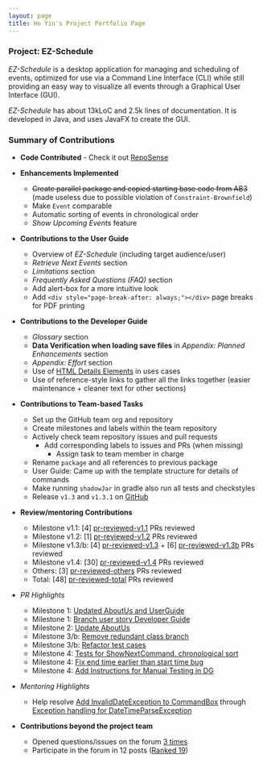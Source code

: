 ```yaml
---
layout: page
title: Ho Yin's Project Portfolio Page
---
```

### Project: EZ-Schedule
_EZ-Schedule_ is a desktop application for managing and scheduling of events,
optimized for use via a Command Line Interface (CLI)
while still providing an easy way to visualize all events through a Graphical User Interface (GUI).

_EZ-Schedule_ has about 13kLoC and 2.5k lines of documentation.
It is developed in Java, and uses JavaFX to create the GUI.

### Summary of Contributions
- **Code Contributed** - Check it out
  [RepoSense](https://nus-cs2103-ay2223s2.github.io/tp-dashboard/?search=lhy-hoyin&breakdown=true)

- **Enhancements Implemented**
  - ~~Create parallel package and copied starting base code from AB3~~
    (made useless due to possible violation of `Constraint-Brownfield`)
  - Make `Event` comparable
  - Automatic sorting of events in chronological order
  - _Show Upcoming Events_ feature

- **Contributions to the User Guide**
  - Overview of _EZ-Schedule_ (including target audience/user)
  - _Retrieve Next Events_ section
  - _Limitations_ section
  - _Frequently Asked Questions (FAQ)_ section
  - Add alert-box for a more intuitive look
  - Add `<div style="page-break-after: always;"></div>` page breaks for PDF printing

- **Contributions to the Developer Guide**
  - _Glossary_ section
  - **Data Verification when loading save files** in _Appendix: Planned Enhancements_ section
  - _Appendix: Effort_ section
  - Use of [HTML Details Elements](https://www.w3schools.com/tags/tag_details.asp) in uses cases
  - Use of reference-style links to gather all the links together (easier maintenance + cleaner text for other sections)

- **Contributions to Team-based Tasks**
  - Set up the GitHub team org and repository
  - Create milestones and labels within the team repository
  - Actively check team repository issues and pull requests
    - Add corresponding labels to issues and PRs (when missing)
      - Assign task to team member in charge
  - Rename `package` and all references to previous package
  - User Guide: Came up with the template structure for details of commands
  - Make running `shadowJar` in gradle also run all tests and checkstyles
  - Release `v1.3` and `v1.3.1` on [GitHub](https://github.com/AY2223S2-CS2103-W17-3/tp/releases)

- **Review/mentoring Contributions**
  - Milestone v1.1: [4] [pr-reviewed-v1.1] PRs reviewed
  - Milestone v1.2: [1] [pr-reviewed-v1.2] PRs reviewed
  - Milestone v1.3/b: [4] [pr-reviewed-v1.3] + [6] [pr-reviewed-v1.3b] PRs reviewed
  - Milestone v1.4: [30] [pr-reviewed-v1.4] PRs reviewed
  - Others: [3] [pr-reviewed-others] PRs reviewed
  - Total: [48] [pr-reviewed-total] PRs reviewed

- _PR Highlights_
  - Milestone 1: [Updated AboutUs and UserGuide](https://github.com/AY2223S2-CS2103-W17-3/tp/pull/9)
  - Milestone 1: [Branch user story Developer Guide](https://github.com/AY2223S2-CS2103-W17-3/tp/pull/31)
  - Milestone 2: [Update AboutUs](https://github.com/AY2223S2-CS2103-W17-3/tp/pull/39)
  - Milestone 3/b: [Remove redundant class branch](https://github.com/AY2223S2-CS2103-W17-3/tp/pull/59)
  - Milestone 3/b: [Refactor test cases](https://github.com/AY2223S2-CS2103-W17-3/tp/pull/64)
  - Milestone 4: [Tests for ShowNextCommand, chronological sort](https://github.com/AY2223S2-CS2103-W17-3/tp/pull/177)
  - Milestone 4: [Fix end time earlier than start time bug](https://github.com/AY2223S2-CS2103-W17-3/tp/pull/167)
  - Milestone 4: [Add Instructions for Manual Testing in DG](https://github.com/AY2223S2-CS2103-W17-3/tp/pull/212)

- _Mentoring Highlights_
  - Help resolve [Add InvalidDateException to CommandBox](https://github.com/AY2223S2-CS2103-W17-3/tp/pull/189)
   through [Exception handling for DateTimeParseException](https://github.com/AY2223S2-CS2103-W17-3/tp/issues/175)

- **Contributions beyond the project team**
  - Opened questions/issues on the forum
    [3 times](https://github.com/nus-cs2103-AY2223S2/forum/issues?q=is%3Aissue+author%3Alhy-hoyin)
  - Participate in the forum in 12 posts
    ([Ranked 19](https://nus-cs2103-ay2223s2.github.io/dashboards/contents/forum-activities.html#19-lo-h-yin-lhy-hoyin-12-posts))

[pr-reviewed-v1.1]: https://github.com/AY2223S2-CS2103-W17-3/tp/pulls?q=is%3Apr+is%3Amerged+reviewed-by%3Alhy-hoyin+milestone%3Av1.1
[pr-reviewed-v1.2]: https://github.com/AY2223S2-CS2103-W17-3/tp/pulls?q=is%3Apr+is%3Amerged+reviewed-by%3Alhy-hoyin+milestone%3Av1.2
[pr-reviewed-v1.3]: https://github.com/AY2223S2-CS2103-W17-3/tp/pulls?q=is%3Apr+is%3Amerged+reviewed-by%3Alhy-hoyin+milestone%3Av1.3
[pr-reviewed-v1.3b]: https://github.com/AY2223S2-CS2103-W17-3/tp/pulls?q=is%3Apr+is%3Amerged+reviewed-by%3Alhy-hoyin+milestone%3Av1.3b
[pr-reviewed-v1.4]: https://github.com/AY2223S2-CS2103-W17-3/tp/pulls?q=is%3Apr+is%3Amerged+reviewed-by%3Alhy-hoyin+milestone%3Av1.4
[pr-reviewed-others]: https://github.com/AY2223S2-CS2103-W17-3/tp/pulls?q=is%3Apr+is%3Amerged+reviewed-by%3Alhy-hoyin+no%3Amilestone
[pr-reviewed-total]: https://github.com/AY2223S2-CS2103-W17-3/tp/pulls?q=is%3Apr+is%3Amerged+reviewed-by%3Alhy-hoyin
